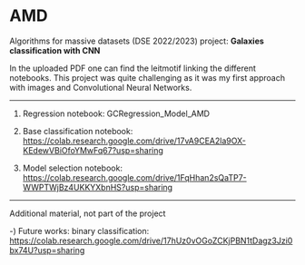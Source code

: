 # AMD
Algorithms for massive datasets (DSE 2022/2023) project: **Galaxies classification with CNN**

In the uploaded PDF one can find the leitmotif linking the different notebooks. 
This project was quite challenging as it was my first approach with images and Convolutional Neural Networks. 
_________________________________________________________________________________________________________________________________________________________________________

1) Regression notebook: GCRegression_Model_AMD

2) Base classification notebook: https://colab.research.google.com/drive/17vA9CEA2la9OX-KEdewVBiOfoYMwFq67?usp=sharing

3) Model selection notebook: https://colab.research.google.com/drive/1FqHhan2sQaTP7-WWPTWjBz4UKKYXbnHS?usp=sharing

-------------------------------------------------------------------------------------------------------------------------------------------------------------------------

Additional material, not part of the project

-) Future works: binary classification: https://colab.research.google.com/drive/17hUz0vOGoZCKjPBN1tDagz3Jzi0bx74U?usp=sharing
